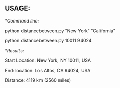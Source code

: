 USAGE:
------

**Command line:*

python distancebetween.py "New York" "California"

python distancebetween.py 10011 94024


**Results:*

Start Location: New York, NY 10011, USA

End: location: Los Altos, CA 94024, USA

Distance: 4119 km (2560 miles)
